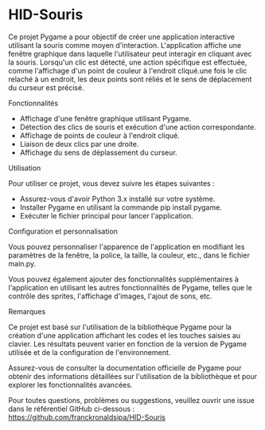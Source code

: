 # HID-Souris

Ce projet Pygame a pour objectif de créer une application interactive utilisant la souris comme moyen d'interaction. L'application affiche une fenêtre graphique dans laquelle l'utilisateur peut interagir en cliquant avec la souris. Lorsqu'un clic est détecté, une action spécifique est effectuée, comme l'affichage d'un point de couleur à l'endroit cliqué.une fois le clic relaché à un endroit, les deux points sont réliés et le sens de déplacement du curseur est précisé.

Fonctionnalités

- Affichage d'une fenêtre graphique utilisant Pygame.
- Détection des clics de souris et exécution d'une action correspondante.
- Affichage de points de couleur à l'endroit cliqué.
- Liaison de deux clics par une droite.
- Affichage du sens de déplassement du curseur.


Utilisation

Pour utiliser ce projet, vous devez suivre les étapes suivantes :
- Assurez-vous d'avoir Python 3.x installé sur votre système.
- Installer Pygame en utilisant la commande pip install pygame.
- Exécuter le fichier principal pour lancer l'application.


Configuration et personnalisation

Vous pouvez personnaliser l'apparence de l'application en modifiant les paramètres de la fenêtre, la police, la taille, la couleur, etc., dans le fichier main.py.

Vous pouvez également ajouter des fonctionnalités supplémentaires à l'application en utilisant les autres fonctionnalités de Pygame, telles que le contrôle des sprites, l'affichage d'images, l'ajout de sons, etc.


Remarques

Ce projet est basé sur l'utilisation de la bibliothèque Pygame pour la création d'une application affichant les codes et les touches saisies au clavier. Les résultats peuvent varier en fonction de la version de Pygame utilisée et de la configuration de l'environnement.

Assurez-vous de consulter la documentation officielle de Pygame pour obtenir des informations détaillées sur l'utilisation de la bibliothèque et pour explorer les fonctionnalités avancées.

Pour toutes questions, problèmes ou suggestions, veuillez ouvrir une issue dans le référentiel GitHub ci-dessous :
https://github.com/franckronaldsipa/HID-Souris
